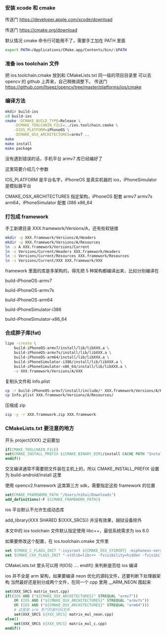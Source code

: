 ### 安装 xcode 和 cmake

传送门 https://developer.apple.com/xcode/download

传送门 https://cmake.org/download

默认情况 cmake 命令行可能用不了，需要手工加在 PATH 里面
```bash
export PATH=/Applications/CMake.app/Contents/bin/:$PATH
```
 
### 准备 ios toolchain 文件

把 ios.toolchain.cmake 放到和 CMakeLists.txt 同一级的项目目录里
可以去 opencv 的 github 上弄来，自己稍微调整下。
传送门 https://github.com/Itseez/opencv/tree/master/platforms/ios/cmake

### 编译方法
```bash
mkdir build-ios
cd build-ios
cmake -DCMAKE_BUILD_TYPE=Release \
    -DCMAKE_TOOLCHAIN_FILE=../ios.toolchain.cmake \
    -DIOS_PLATFORM=iPhoneOS \
    -DCMAKE_OSX_ARCHITECTURES=armv7 ..
make
make install
make package
```
没有遇到错误的话，手机平台 armv7 库已经编好了

这里简要介绍几个参数

IOS_PLATFORM 是平台名字，iPhoneOS 是真实机器的 ios，iPhoneSimulator 是模拟器平台

CMAKE_OSX_ARCHITECTURES 指定架构，iPhoneOS 配套 armv7 armv7s arm64，iPhoneSimulator 配套 i386 x86_64

### 打包成 framework

手工新建目录 XXX.framework/Versions/A，还有些软链接
```bash
mkdir -p XXX.framework/Versions/A/Headers
mkdir -p XXX.framework/Versions/A/Resources
ln -s A XXX.framework/Versions/Current
ln -s Versions/Current/Headers XXX.framework/Headers
ln -s Versions/Current/Resources XXX.framework/Resources
ln -s Versions/Current/XXX XXX.framework/XXX
```
framework 里面的库是多架构的，得先把 5 种架构都编译出来，比如分别编译在

build-iPhoneOS-armv7

build-iPhoneOS-armv7s

build-iPhoneOS-arm64

build-iPhoneSimulator-i386

build-iPhoneSimulator-x86_64

### 合成胖子库(fat)
```bash
lipo -create \
    build-iPhoneOS-armv7/install/lib/libXXX.a \
    build-iPhoneOS-armv7s/install/lib/libXXX.a \
    build-iPhoneOS-arm64/install/lib/libXXX.a \
    build-iPhoneSimulator-i386/install/lib/libXXX.a \
    build-iPhoneSimulator-x86_64/install/lib/libXXX.a \
    -o XXX.framework/Versions/A/XXX
```
复制头文件和 Info.plist
```bash
cp -r build-iPhoneOS-armv7/install/include/* XXX.framework/Versions/A/Headers/
cp Info.plist XXX.framework/Versions/A/Resources/
```
压缩成 zip
```bash
zip -y -r XXX.framework.zip XXX.framework
```

### CMakeLists.txt 要注意的地方

开头 project(XXX) 之前要加
```cmake
if(CMAKE_TOOLCHAIN_FILE)
set(CMAKE_INSTALL_PREFIX ${CMAKE_BINARY_DIR}/install CACHE PATH "Installation Directory")
endif()
```
交叉编译通常不需要把文件装在主机上的，所以 CMAKE_INSTALL_PREFIX 设置为 build-android/install 这里

使用 opencv2.framework 这类第三方 sdk，需要指定这些 framework 的位置
```cmake
set(CMAKE_FRAMEWORK_PATH "/Users/nihui/Downloads")
add_definitions(-F ${CMAKE_FRAMEWORK_PATH})
```

ios 平台默认不允许生成动态库

add_library(XXX SHARED ${XXX_SRCS}) 并没有效果，越狱设备除外

本文中的 ios toolchain 文件默认指定使用 libc++，最低系统需求为 ios 6.0

如果要修改这个配置，在 ios.toolchain.cmake 文件里
```cmake
set (CMAKE_C_FLAGS_INIT "-isysroot ${CMAKE_OSX_SYSROOT} -miphoneos-version-min=6.0")
set (CMAKE_CXX_FLAGS_INIT "-stdlib=libc++ -fvisibility=hidden -fvisibility-inlines-hidden -isysroot ${CMAKE_OSX_SYSROOT} -miphoneos-version-min=6.0")
```

CMakeLists.txt 里头可以用 if(IOS) .... endif() 来判断是否给 ios 编译

ios 并不全是 arm 架构，如果要编译 neon 优化的源码文件，还要判断下处理器架构
当然最好还是别分成两个文件，在同一个 cpp 里用 __ARM_NEON 围起来
```cmake
set(XXX_SRCS matrix_test.cpp)
if((IOS AND ("${CMAKE_OSX_ARCHITECTURES}" STREQUAL "armv7"))
    OR (IOS AND ("${CMAKE_OSX_ARCHITECTURES}" STREQUAL "armv7s"))
    OR (IOS AND ("${CMAKE_OSX_ARCHITECTURES}" STREQUAL "arm64")))
    # 这里是 arm 专门的源代码文件
    set(XXX_SRCS ${XXX_SRCS} matrix_mul_neon.cpp)
else()
    set(XXX_SRCS ${XXX_SRCS} matrix_mul_c.cpp)
endif()
```
